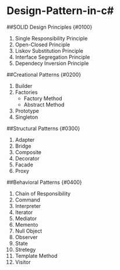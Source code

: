 # Design-Pattern-in-c#

##SOLID Design Principles {#0100}
1. Single Responsibility Principle
2. Open-Closed Principle
3. Liskov Substitution Principle
4. Interface Segregation Principle
5. Dependecy Inversion Principle

##Creational Patterns {#0200}
1. Builder
2. Factories
	- Factory Method
	- Abstract Method
3. Prototype
4. Singleton

##Structural Patterns {#0300}
1. Adapter
2. Bridge
3. Composite
4. Decorator
5. Facade
6. Proxy

##Behavioral Patterns {#0400}
1. Chain of Responsibility
2. Command
3. Interpreter
4. Iterator
5. Mediator
6. Memento
7. Null Object
8. Observer
9. State
10. Stretegy
11. Template Method
12. Visitor
